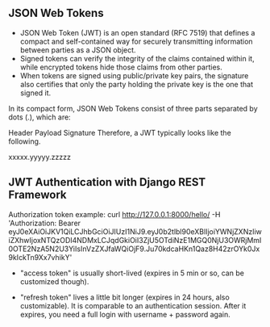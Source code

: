 ## JSON Web Tokens
- JSON Web Token (JWT) is an open standard (RFC 7519) that defines a compact and self-contained way for securely transmitting information between parties as a JSON object.
- Signed tokens can verify the integrity of the claims contained within it, while encrypted tokens hide those claims from other parties. 
- When tokens are signed using public/private key pairs, the signature also certifies that only the party holding the private key is the one that signed it.

In its compact form, JSON Web Tokens consist of three parts separated by dots (.), which are:

Header
Payload
Signature
Therefore, a JWT typically looks like the following.

xxxxx.yyyyy.zzzzz

## JWT Authentication with Django REST Framework

Authorization token example:
curl http://127.0.0.1:8000/hello/ -H 'Authorization: Bearer eyJ0eXAiOiJKV1QiLCJhbGciOiJIUzI1NiJ9.eyJ0b2tlbl90eXBlIjoiYWNjZXNzIiwiZXhwIjoxNTQzODI4NDMxLCJqdGkiOiI3ZjU5OTdiNzE1MGQ0NjU3OWRjMmI0OTE2NzA5N2U3YiIsInVzZXJfaWQiOjF9.Ju70kdcaHKn1Qaz8H42zrOYk0Jx9kIckTn9Xx7vhikY'

- "access token" is usually short-lived (expires in 5 min or so, can be customized though).

- "refresh token" lives a little bit longer (expires in 24 hours, also customizable). It is comparable to an authentication session. After it expires, you need a full login with username + password again.